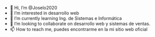 - 👋 Hi, I’m @Joselo2020
- 👀 I’m interested in desarrollo web
- 🌱 I’m currently learning Ing. de Sistemas e Informática
- 💞️ I’m looking to collaborate on desarrollo web y sistemas de ventas.
- 📫 How to reach me, puedes encontrarme en la mi sitio web oficial

<!---
Joselo2020/Joselo2020 is a ✨ special ✨ repository because its `README.md` (this file) appears on your GitHub profile.
You can click the Preview link to take a look at your changes.
--->

